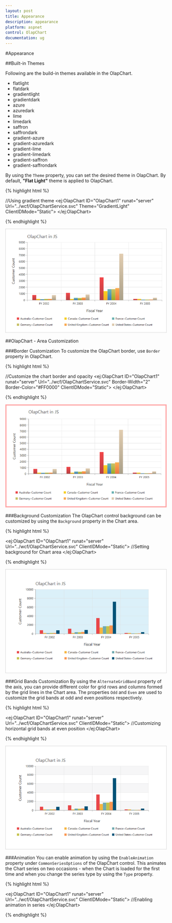 ```yaml
---
layout: post
title: Appearance
description: appearance
platform: aspnet
control: OlapChart
documentation: ug
---
```


#Appearance

##Built-in Themes

Following are the build-in themes available in the OlapChart.

* flatlight
* flatdark
* gradientlight
* gradientdark
* azure
* azuredark
* lime
* limedark
* saffron
* saffrondark
* gradient-azure
* gradient-azuredark
* gradient-lime
* gradient-limedark
* gradient-saffron
* gradient-saffrondark

By using the `Theme` property, you can set the desired theme in OlapChart. By default, **"Flat Light"** theme is applied to OlapChart.

{% highlight html %}

//Using gradient theme
<ej:OlapChart ID="OlapChart1" runat="server" Url="../wcf/OlapChartService.svc"  Theme="GradientLight" ClientIDMode="Static">
  <Size Width="950px" Height="460px"></Size>
</ej:OlapChart>

{% endhighlight %}

![](Appearance_images/themes.png)

##OlapChart - Area Customization

###Border Customization
To customize the OlapChart border, use `Border` property in OlapChart.

{% highlight html %}

//Customize the chart border and opacity
<ej:OlapChart ID="OlapChart1" runat="server" Url="../wcf/OlapChartService.svc"  Border-Width="2" Border-Color="#FF0000" ClientIDMode="Static">
<Size Width="950px" Height="460px"></Size>
</ej:OlapChart>

{% endhighlight %}

![](Appearance_images/bordercustomize.png)

###Background Customization
The OlapChart control background can be customized by using the `Background` property in the Chart area.

{% highlight html %}

<ej:OlapChart ID="OlapChart1" runat="server" Url="../wcf/OlapChartService.svc" ClientIDMode="Static">
    //Setting background for Chart area
    <ChartArea Background="skyblue"></ChartArea>
    <Size Width="950px" Height="460px"></Size>
</ej:OlapChart>

{% endhighlight %}

![](Appearance_images/backgroundcutomize.png)

###Grid Bands Customization
By using the `AlternateGridBand` property of the axis, you can provide different color for grid rows and columns formed by the grid lines in the Chart area. The properties `Odd` and `Even` are used to customize the grid bands at odd and even positions respectively.

{% highlight html %}

<ej:OlapChart ID="OlapChart1" runat="server" Url="../wcf/OlapChartService.svc" ClientIDMode="Static">
    //Customizing horizontal grid bands at even position
    <primaryyaxis>
        <AlternateGridBand Even-Fill="#A7A9AB" Even-Opacity="0.1" />
    </primaryyaxis>
    <Size Width="950px" Height="460px"></Size>
</ej:OlapChart>

{% endhighlight %}

![](Appearance_images/gridbands.png)

###Animation
You can enable animation by using the `EnableAnimation` property under `CommonSeriesOptions` of the OlapChart control. This animates the Chart series on two occasions - when the Chart is loaded for the first time and when you change the series type by using the `Type` property.

{% highlight html %}

<ej:OlapChart ID="OlapChart1" runat="server" Url="../wcf/OlapChartService.svc" ClientIDMode="Static">
    //Enabling animation in series
    <CommonSeriesOptions EnableAnimation="True" />
    <Size Width="950px" Height="460px"></Size>
</ej:OlapChart>

{% endhighlight %}   
